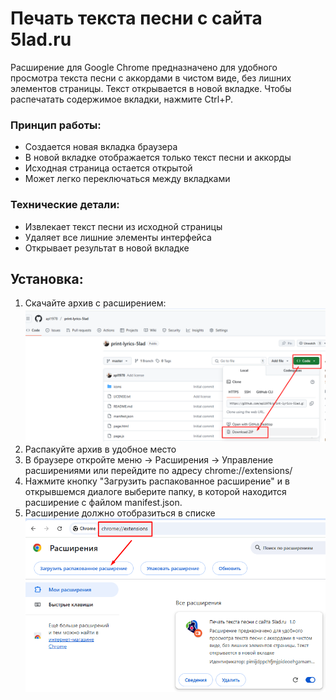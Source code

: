 # Печать текста песни с сайта 5lad.ru

Расширение для Google Chrome предназначено для удобного просмотра текста песни с аккордами в чистом виде,
без лишних элементов страницы. Текст открывается в новой вкладке.
Чтобы распечатать содержимое вкладки, нажмите Ctrl+P. 

### Принцип работы:

- Создается новая вкладка браузера
- В новой вкладке отображается только текст песни и аккорды
- Исходная страница остается открытой
- Может легко переключаться между вкладками

### Технические детали:

- Извлекает текст песни из исходной страницы
- Удаляет все лишние элементы интерфейса
- Открывает результат в новой вкладке

## Установка:

1. Скачайте архив с расширением:
![download](assets/download.png)
2. Распакуйте архив в удобное место
3. В браузере откройте меню -> Расширения -> Управление расширениями или перейдите по адресу chrome://extensions/
4. Нажмите кнопку "Загрузить распакованное расширение" и в открывшемся диалоге выберите папку, в которой находится расширение с файлом manifest.json.
5. Расширение должно отобразиться в списке
![assets](assets/install.png)